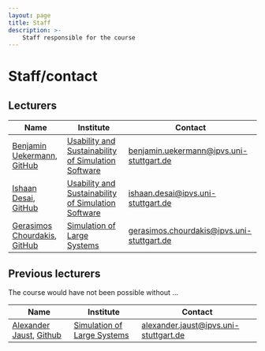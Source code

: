 ```yaml
---
layout: page
title: Staff
description: >-
    Staff responsible for the course
---
```


# Staff/contact

## Lecturers

| Name | Institute | Contact |
|----- | --------- | ------- |
| [Benjamin Uekermann](https://www.ipvs.uni-stuttgart.de/institute/team/Uekermann-00001/), [GitHub](https://github.com/uekerman) | [Usability and Sustainability of Simulation Software](https://www.ipvs.uni-stuttgart.de/departments/us3/) | [benjamin.uekermann@ipvs.uni-stuttgart.de](mailto:benjamin.uekermann@ipvs.uni-stuttgart.de) |
| [Ishaan Desai](https://www.ipvs.uni-stuttgart.de/institute/team/Desai/), [GitHub](https://github.com/IshaanDesai) | [Usability and Sustainability of Simulation Software](https://www.ipvs.uni-stuttgart.de/departments/us3/) | [ishaan.desai@ipvs.uni-stuttgart.de](mailto:ishaan.desai@ipvs.uni-stuttgart.de) |
| [Gerasimos Chourdakis](https://www.ipvs.uni-stuttgart.de/institute/team/Chourdakis/), [GitHub](https://github.com/MakisH) | [Simulation of Large Systems](https://www.ipvs.uni-stuttgart.de/departments/sgs/) | [gerasimos.chourdakis@ipvs.uni-stuttgart.de](mailto:gerasimos.chourdakis@ipvs.uni-stuttgart.de) |

## Previous lecturers

The course would have not been possible without ...

| Name | Institute | Contact |
|----- | --------- | ------- |
| [Alexander Jaust](https://www.ipvs.uni-stuttgart.de/de/institut/team/Jaust-00001/), [Github](https://github.com/ajaust) | [Simulation of Large Systems](https://www.ipvs.uni-stuttgart.de/departments/sgs/) | [alexander.jaust@ipvs.uni-stuttgart.de](mailto:alexander.jaust@ipvs.uni-stuttgart.de) |
